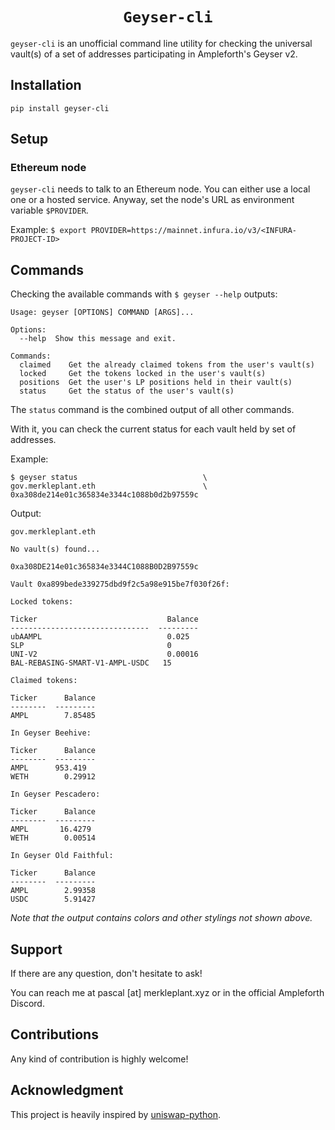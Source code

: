 <h1 align=center><code>Geyser-cli</code></h1>

`geyser-cli` is an unofficial command line utility for checking the universal 
vault(s) of a set of addresses participating in Ampleforth's Geyser v2.

## Installation

`pip install geyser-cli`

## Setup

### Ethereum node

`geyser-cli` needs to talk to an Ethereum node. You can either use a local one
or a hosted service.
Anyway, set the node's URL as environment variable `$PROVIDER`.

Example: `$ export PROVIDER=https://mainnet.infura.io/v3/<INFURA-PROJECT-ID>`

## Commands

Checking the available commands with `$ geyser --help` outputs:
```
Usage: geyser [OPTIONS] COMMAND [ARGS]...

Options:
  --help  Show this message and exit.

Commands:
  claimed    Get the already claimed tokens from the user's vault(s)
  locked     Get the tokens locked in the user's vault(s)
  positions  Get the user's LP positions held in their vault(s)
  status     Get the status of the user's vault(s)
```

The `status` command is the combined output of all other commands.

With it, you can check the current status for each vault held by set of 
addresses.

Example:
```
$ geyser status                            \
gov.merkleplant.eth                        \
0xa308de214e01c365834e3344c1088b0d2b97559c
```

Output:
```
gov.merkleplant.eth

No vault(s) found...

0xa308DE214e01c365834e3344C1088B0D2B97559c

Vault 0xa899bede339275dbd9f2c5a98e915be7f030f26f:

Locked tokens:

Ticker                             Balance
-------------------------------  ---------
ubAAMPL                            0.025
SLP                                0
UNI-V2                             0.00016
BAL-REBASING-SMART-V1-AMPL-USDC   15

Claimed tokens:

Ticker      Balance
--------  ---------
AMPL        7.85485

In Geyser Beehive:

Ticker      Balance
--------  ---------
AMPL      953.419
WETH        0.29912

In Geyser Pescadero:

Ticker      Balance
--------  ---------
AMPL       16.4279
WETH        0.00514

In Geyser Old Faithful:

Ticker      Balance
--------  ---------
AMPL        2.99358
USDC        5.91427
```

_Note that the output contains colors and other stylings not shown above._

## Support

If there are any question, don't hesitate to ask!

You can reach me at pascal [at] merkleplant.xyz or in the official Ampleforth
Discord.

## Contributions

Any kind of contribution is highly welcome!

## Acknowledgment

This project is heavily inspired by [uniswap-python](https://github.com/uniswap-python/uniswap-python).
